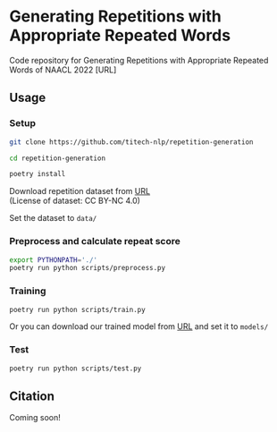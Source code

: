 # Generating Repetitions with Appropriate Repeated Words
Code repository for Generating Repetitions with Appropriate Repeated Words of NAACL 2022 [URL]

## Usage
### Setup
```bash
git clone https://github.com/titech-nlp/repetition-generation

cd repetition-generation

poetry install
```
Download repetition dataset from [URL](https://1drv.ms/u/s!AndxLE_vhGP2hk6jZRRC922vPGWt?e=LzTgBl)  
(License of dataset: CC BY-NC 4.0)

Set the dataset to `data/`

### Preprocess and calculate repeat score  
```bash
export PYTHONPATH='./'
poetry run python scripts/preprocess.py
```

### Training
```bash
poetry run python scripts/train.py
```

Or you can download our trained model from [URL](https://1drv.ms/u/s!AndxLE_vhGP2hk15V7E0Io3jdr7f?e=AmxeLz) and set it to `models/`

### Test
```bash
poetry run python scripts/test.py
```


## Citation
Coming soon!